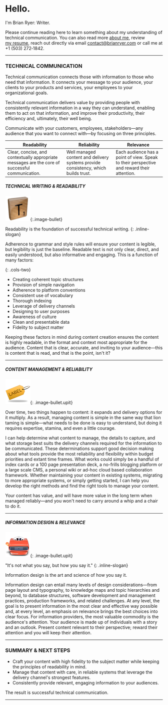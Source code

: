 # Hello.

I'm Brian Ryer: Writer.

Please continue reading here to learn something about my understanding of technical communication. You can also read more [about&nbsp;me](pages/about.md), review [my&nbsp;resume](pages/resume/resume.md), reach out directly via email [contact@brianryer.com](mailto:contact@brianryer.com) or call me at +1&nbsp;(503)&nbsp;272&#8209;1842.

---

### TECHNICAL COMMUNICATION 

Technical communication connects those with information to those who need that information. It connects your message to your audience, your clients to your products and services, your employees to your organizational goals.

Technical communication delivers value by providing people with consistently relevant information in a way they can understand, enabling them to act on that information, and improve their productivity, their efficiency and, ultimately, their well being.

Communicate with your customers, employees, stakeholders&mdash;any audience that you want to connect with&mdash;by focusing on three principles.

| Readability | Reliability | Relevance|
| --- | --- | --- |
| Clear, concise, and contextually appropriate messages are the core of successful communication. | Well managed content and delivery systems provide consistency, which builds trust.| Each audience has a point of view. Speak to their perspective and reward their attention. |

##### TECHNICAL WRITING & READABILITY

![Letter Tile](assets/img/ib_scrabble_t.png "Letter Tile"){:.image-bullet}

Readability is the foundation of successful technical writing.
{: .inline-slogan}

Adherence to grammar and style rules will ensure your content is legible, but legibility is just the baseline. Readable text is not only clear, direct, and easily understood, but also informative and engaging. This is a function of many factors:

{: .cols-two}
- Creating coherent topic structures
- Provision of simple navigation
- Adherence to platform conventions
- Consistent use of vocabulary
- Thorough indexing
- Leverage of delivery channels
- Designing to user purposes
- Awareness of culture
- Clean and presentable data
- Fidelity to subject matter

Keeping these factors in mind during content creation ensures the content is highly readable, in the format and context most appropriate for the audience. Content that is clear, accurate, and inviting to your audience&mdash;this is content that is read, and that is the point, isn't it?

---

##### CONTENT MANAGEMENT & RELIABILITY

![Label Tag](assets/img/ib_label_tag.png "Label Tag"){: .image-bullet.upit}

Over time, two things happen to content: it expands and delivery options for it multiply. As a result, managing content is simple in the same way that lion taming is simple&mdash;what needs to be done is easy to understand, but doing it requires expertise, stamina, and even a little courage.

I can help determine what content to manage, the details to capture, and what storage best suits the delivery channels required for the information to be communicated. These determinations support good decision making about what tools provide the most reliability and flexibility within budget priorities and extant time frames. What works could simply be a handful of index cards or a 100 page presentation deck, a no-frills blogging platform or a large scale CMS, a personal wiki or ad-hoc cloud based collaboration framework. Whether maintaining your content in existing systems, migrating to more appropriate systems, or simply getting started, I can help you develop the right methods and find the right tools to manage your content.

Your content has value, and will have more value in the long term when managed reliably&mdash;and you won't need to carry around a whip and a chair to do it.

---

##### INFORMATION DESIGN & RELEVANCE

![View Master](assets/img/ib_view_master.png "Label Tag"){: .image-bullet.upit}

"It's not what you say, but how you say it."
{: .inline-slogan}

Information design is the art and science of how you say it.

Information design can entail many levels of design considerations&mdash;from page layout and typography, to knowledge maps and topic hierarchies and beyond, to database structures, software development and management practices, production frameworks, and related challenges. At any level, the goal is to present information in the most clear and effective way possible and, at every level, an emphasis on relevance brings the best choices into clear focus.
For information providers, the most valuable commodity is the audience's attention. Your audience is made up of individuals with a story and an outlook. Present content relevant to their perspective; reward their attention and you will keep their attention.

---

### SUMMARY & NEXT STEPS

- Craft your content with high fidelity to the subject matter while keeping the principles of readability in mind.
- Manage that content with care, in reliable systems that leverage the delivery channel's strongest features.
- Consistently provide relevant, engaging information to your audiences.

The result is successful technical communication.

---
